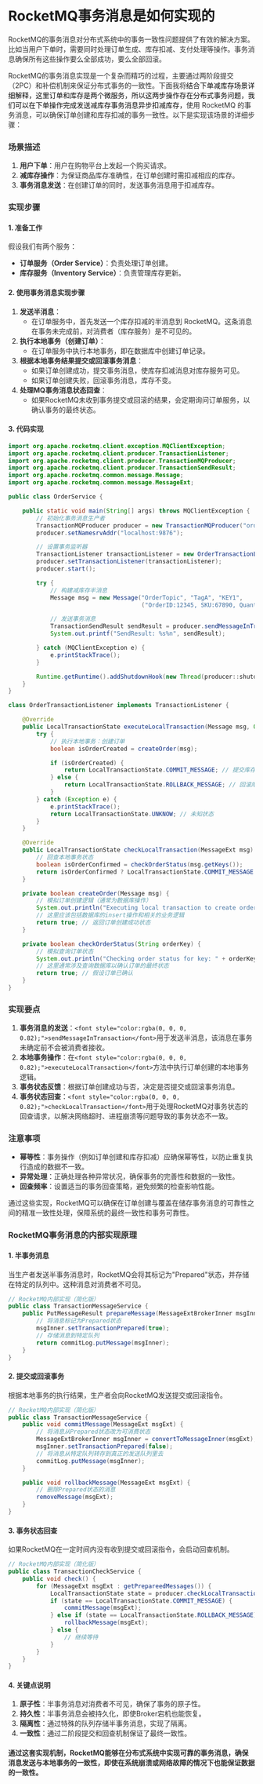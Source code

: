 # RocketMQ事务消息是如何实现的

<font style="color:rgba(0, 0, 0, 0.82);">RocketMQ的事务消息对分布式系统中的事务一致性问题提供了有效的解决方案。比如当用户下单时，需要同时处理订单生成、库存扣减、支付处理等操作。事务消息确保所有这些操作要么全部成功，要么全部回滚。</font>

<font style="color:rgba(0, 0, 0, 0.82);">RocketMQ的事务消息实现是一个复杂而精巧的过程，主要通过两阶段提交（2PC）和补偿机制来保证分布式事务的一致性。下面我将</font><font style="color:rgba(0, 0, 0, 0.97);">结合下单减库存场景详细解释，这里订单和库存是两个微服务，所以这两步操作存在分布式事务问题，我们可以在下单操作完成发送减库存事务消息异步扣减库存，</font><font style="color:rgba(0, 0, 0, 0.82);">使用 RocketMQ 的事务消息，可以确保订单创建和库存扣减的事务一致性。以下是实现该场景的详细步骤：</font>

### <font style="color:rgba(0, 0, 0, 0.82);">场景描述</font>
1. **<font style="color:rgba(0, 0, 0, 0.82);">用户下单</font>**<font style="color:rgba(0, 0, 0, 0.82);">：用户在购物平台上发起一个购买请求。</font>
2. **<font style="color:rgba(0, 0, 0, 0.82);">减库存操作</font>**<font style="color:rgba(0, 0, 0, 0.82);">：为保证商品库存准确性，在订单创建时需扣减相应的库存。</font>
3. **<font style="color:rgba(0, 0, 0, 0.82);">事务消息发送</font>**<font style="color:rgba(0, 0, 0, 0.82);">：在创建订单的同时，发送事务消息用于扣减库存。</font>

### <font style="color:rgba(0, 0, 0, 0.82);">实现步骤</font>
#### <font style="color:rgba(0, 0, 0, 0.82);">1. 准备工作</font>
<font style="color:rgba(0, 0, 0, 0.82);">假设我们有两个服务：</font>

+ **<font style="color:rgba(0, 0, 0, 0.82);">订单服务（Order Service）</font>**<font style="color:rgba(0, 0, 0, 0.82);">：负责处理订单创建。</font>
+ **<font style="color:rgba(0, 0, 0, 0.82);">库存服务（Inventory Service）</font>**<font style="color:rgba(0, 0, 0, 0.82);">：负责管理库存更新。</font>

#### <font style="color:rgba(0, 0, 0, 0.82);">2. 使用事务消息实现步骤</font>
1. **<font style="color:rgba(0, 0, 0, 0.82);">发送半消息</font>**<font style="color:rgba(0, 0, 0, 0.82);">：</font>
    - <font style="color:rgba(0, 0, 0, 0.82);">在订单服务中，首先发送一个库存扣减的半消息到 RocketMQ。这条消息在事务未完成前，对消费者（库存服务）是不可见的。</font>
2. **<font style="color:rgba(0, 0, 0, 0.82);">执行本地事务（创建订单）</font>**<font style="color:rgba(0, 0, 0, 0.82);">：</font>
    - <font style="color:rgba(0, 0, 0, 0.82);">在订单服务中执行本地事务，即在数据库中创建订单记录。</font>
3. **<font style="color:rgba(0, 0, 0, 0.82);">根据本地事务结果提交或回滚事务消息</font>**<font style="color:rgba(0, 0, 0, 0.82);">：</font>
    - <font style="color:rgba(0, 0, 0, 0.82);">如果订单创建成功，提交事务消息，使库存扣减消息对库存服务可见。</font>
    - <font style="color:rgba(0, 0, 0, 0.82);">如果订单创建失败，回滚事务消息，库存不变。</font>
4. **<font style="color:rgba(0, 0, 0, 0.82);">处理MQ事务消息状态回查</font>**<font style="color:rgba(0, 0, 0, 0.82);">：</font>
    - <font style="color:rgba(0, 0, 0, 0.82);">如果RocketMQ未收到事务提交或回滚的结果，会定期询问订单服务，以确认事务的最终状态。</font>

#### <font style="color:rgba(0, 0, 0, 0.82);">3. 代码实现</font>
```java
import org.apache.rocketmq.client.exception.MQClientException;  
import org.apache.rocketmq.client.producer.TransactionListener;  
import org.apache.rocketmq.client.producer.TransactionMQProducer;  
import org.apache.rocketmq.client.producer.TransactionSendResult;  
import org.apache.rocketmq.common.message.Message;  
import org.apache.rocketmq.common.message.MessageExt;  

public class OrderService {  

    public static void main(String[] args) throws MQClientException {  
        // 初始化事务消息生产者  
        TransactionMQProducer producer = new TransactionMQProducer("order_transaction_group");  
        producer.setNamesrvAddr("localhost:9876");  

        // 设置事务监听器  
        TransactionListener transactionListener = new OrderTransactionListener();  
        producer.setTransactionListener(transactionListener);  
        producer.start();  

        try {  
            // 构建减库存半消息  
            Message msg = new Message("OrderTopic", "TagA", "KEY1",  
                                      ("OrderID:12345, SKU:67890, Quantity:1").getBytes());  

            // 发送事务消息  
            TransactionSendResult sendResult = producer.sendMessageInTransaction(msg, null);  
            System.out.printf("SendResult: %s%n", sendResult);  

        } catch (MQClientException e) {  
            e.printStackTrace();  
        }  

        Runtime.getRuntime().addShutdownHook(new Thread(producer::shutdown));  
    }  
}  

class OrderTransactionListener implements TransactionListener {  

    @Override  
    public LocalTransactionState executeLocalTransaction(Message msg, Object arg) {  
        try {  
            // 执行本地事务：创建订单  
            boolean isOrderCreated = createOrder(msg);  

            if (isOrderCreated) {  
                return LocalTransactionState.COMMIT_MESSAGE; // 提交库存扣减消息  
            } else {  
                return LocalTransactionState.ROLLBACK_MESSAGE; // 回滚库存扣减消息  
            }  
        } catch (Exception e) {  
            e.printStackTrace();  
            return LocalTransactionState.UNKNOW; // 未知状态  
        }  
    }  

    @Override  
    public LocalTransactionState checkLocalTransaction(MessageExt msg) {  
        // 回查本地事务状态  
        boolean isOrderConfirmed = checkOrderStatus(msg.getKeys());  
        return isOrderConfirmed ? LocalTransactionState.COMMIT_MESSAGE : LocalTransactionState.ROLLBACK_MESSAGE;  
    }  

    private boolean createOrder(Message msg) {  
        // 模拟订单创建逻辑（通常为数据库操作）  
        System.out.println("Executing local transaction to create order: " + new String(msg.getBody()));  
        // 这里应该包括数据库的insert操作和相关的业务逻辑  
        return true; // 返回订单创建成功状态  
    }  

    private boolean checkOrderStatus(String orderKey) {  
        // 模拟查询订单状态  
        System.out.println("Checking order status for key: " + orderKey);  
        // 这里通常涉及查询数据库以确认订单的最终状态  
        return true; // 假设订单已确认  
    }  
}
```

### <font style="color:rgba(0, 0, 0, 0.82);">实现要点</font>
1. **<font style="color:rgba(0, 0, 0, 0.82);">事务消息的发送</font>**<font style="color:rgba(0, 0, 0, 0.82);">：</font>`<font style="color:rgba(0, 0, 0, 0.82);">sendMessageInTransaction</font>`<font style="color:rgba(0, 0, 0, 0.82);">用于发送半消息，该消息在事务未确定前不会被消费者接收。</font>
2. **<font style="color:rgba(0, 0, 0, 0.82);">本地事务操作</font>**<font style="color:rgba(0, 0, 0, 0.82);">：在</font>`<font style="color:rgba(0, 0, 0, 0.82);">executeLocalTransaction</font>`<font style="color:rgba(0, 0, 0, 0.82);">方法中执行订单创建的本地事务逻辑。</font>
3. **<font style="color:rgba(0, 0, 0, 0.82);">事务状态反馈</font>**<font style="color:rgba(0, 0, 0, 0.82);">：根据订单创建成功与否，决定是否提交或回滚事务消息。</font>
4. **<font style="color:rgba(0, 0, 0, 0.82);">事务状态回查</font>**<font style="color:rgba(0, 0, 0, 0.82);">：</font>`<font style="color:rgba(0, 0, 0, 0.82);">checkLocalTransaction</font>`<font style="color:rgba(0, 0, 0, 0.82);">用于处理RocketMQ对事务状态的回查请求，以解决网络超时、进程崩溃等问题导致的事务状态不一致。</font>

### <font style="color:rgba(0, 0, 0, 0.82);">注意事项</font>
+ **<font style="color:rgba(0, 0, 0, 0.82);">幂等性</font>**<font style="color:rgba(0, 0, 0, 0.82);">：事务操作（例如订单创建和库存扣减）应确保幂等性，以防止重复执行造成的数据不一致。</font>
+ **<font style="color:rgba(0, 0, 0, 0.82);">异常处理</font>**<font style="color:rgba(0, 0, 0, 0.82);">：正确处理各种异常状况，确保事务的完善性和数据的一致性。</font>
+ **<font style="color:rgba(0, 0, 0, 0.82);">回查频率</font>**<font style="color:rgba(0, 0, 0, 0.82);">：设置适当的事务回查策略，避免频繁的检查影响性能。</font>

<font style="color:rgba(0, 0, 0, 0.82);">通过这些实现，RocketMQ可以确保在订单创建与覆盖在储存事务消息的可靠性之间的精准一致性处理，保障系统的最终一致性和事务可靠性。</font>

### <font style="color:rgba(0, 0, 0, 0.82);">RocketMQ事务消息的内部实现原理</font>
#### <font style="color:rgba(0, 0, 0, 0.82);">1. 半事务消息</font>
<font style="color:rgba(0, 0, 0, 0.82);">当生产者发送半事务消息时，RocketMQ会将其标记为"Prepared"状态，并存储在特定的队列中。这种消息对消费者不可见。</font>

```java
// RocketMQ内部实现（简化版）  
public class TransactionMessageService {  
    public PutMessageResult prepareMessage(MessageExtBrokerInner msgInner) {  
        // 将消息标记为Prepared状态  
        msgInner.setTransactionPrepared(true);  
        // 存储消息到特定队列  
        return commitLog.putMessage(msgInner);  
    }  
}
```

#### <font style="color:rgba(0, 0, 0, 0.82);">2. 提交或回滚事务</font>
<font style="color:rgba(0, 0, 0, 0.82);">根据本地事务的执行结果，生产者会向RocketMQ发送提交或回滚指令。</font>

```java
// RocketMQ内部实现（简化版）  
public class TransactionMessageService {  
    public void commitMessage(MessageExt msgExt) {  
        // 将消息从Prepared状态改为可消费状态  
        MessageExtBrokerInner msgInner = convertToMessageInner(msgExt);  
        msgInner.setTransactionPrepared(false);  
        // 将消息从特定队列转存到真正的发送队列里去
        commitLog.putMessage(msgInner);  
    }  

    public void rollbackMessage(MessageExt msgExt) {  
        // 删除Prepared状态的消息  
        removeMessage(msgExt);  
    }  
}
```

#### <font style="color:rgba(0, 0, 0, 0.82);">3. 事务状态回查</font>
<font style="color:rgba(0, 0, 0, 0.82);">如果RocketMQ在一定时间内没有收到提交或回滚指令，会启动回查机制。</font>

```java
// RocketMQ内部实现（简化版）  
public class TransactionCheckService {  
    public void check() {  
        for (MessageExt msgExt : getPrepareedMessages()) {  
            LocalTransactionState state = producer.checkLocalTransaction(msgExt);  
            if (state == LocalTransactionState.COMMIT_MESSAGE) {  
                commitMessage(msgExt);  
            } else if (state == LocalTransactionState.ROLLBACK_MESSAGE) {  
                rollbackMessage(msgExt);  
            } else {  
                // 继续等待  
            }  
        }  
    }  
}
```

#### <font style="color:rgba(0, 0, 0, 0.82);">4. 关键点说明</font>
1. **<font style="color:rgba(0, 0, 0, 0.82);">原子性</font>**<font style="color:rgba(0, 0, 0, 0.82);">：半事务消息对消费者不可见，确保了事务的原子性。</font>
2. **<font style="color:rgba(0, 0, 0, 0.82);">持久性</font>**<font style="color:rgba(0, 0, 0, 0.82);">：半事务消息会被持久化，即使Broker宕机也能恢复。</font>
3. **<font style="color:rgba(0, 0, 0, 0.82);">隔离性</font>**<font style="color:rgba(0, 0, 0, 0.82);">：通过特殊的队列存储半事务消息，实现了隔离。</font>
4. **<font style="color:rgba(0, 0, 0, 0.82);">一致性</font>**<font style="color:rgba(0, 0, 0, 0.82);">：通过二阶段提交和回查机制保证了最终一致性。</font>

#### <font style="color:rgba(0, 0, 0, 0.82);">通过这套实现机制，RocketMQ能够在分布式系统中实现可靠的事务消息，确保消息发送与本地事务的一致性，即使在系统崩溃或网络故障的情况下也能保证数据的一致性。</font>
